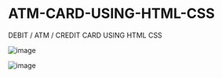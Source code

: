 # ATM-CARD-USING-HTML-CSS
DEBIT / ATM / CREDIT CARD USING HTML CSS


![image](https://user-images.githubusercontent.com/61576958/198891386-0510c510-f93c-4a4d-8820-7101fa91c30d.png)


![image](https://user-images.githubusercontent.com/61576958/198891406-55020953-e502-4c5b-986c-1432966ca948.png)

